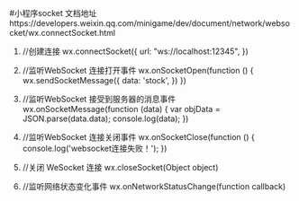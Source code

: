 #小程序socket
文档地址https://developers.weixin.qq.com/minigame/dev/document/network/websocket/wx.connectSocket.html
1. //创建连接
wx.connectSocket({
    url: "ws://localhost:12345",
})
2. //监听WebSocket 连接打开事件
wx.onSocketOpen(function () {
    wx.sendSocketMessage({
        data: 'stock',
    })
})
3. //监听WebSocket 接受到服务器的消息事件
wx.onSocketMessage(function (data) {
    var objData = JSON.parse(data.data);
    console.log(data);
})

4. //监听WebSocket 连接关闭事件
wx.onSocketClose(function () {
    console.log('websocket连接失败！');
})
5. //关闭 WeSocket 连接
wx.closeSocket(Object object)


6. //监听网络状态变化事件
wx.onNetworkStatusChange(function callback)